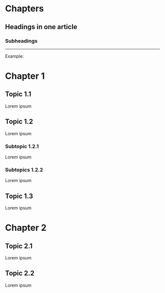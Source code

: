 # Chapters

## Headings in one article 

### Subheadings 

---
Example:

# Chapter 1

## Topic 1.1

Lorem ipsum

## Topic 1.2

Lorem ipsum

### Subtopic 1.2.1

Lorem ipsum

### Subtopics 1.2.2

Lorem ipsum

## Topic 1.3

Lorem ipsum

# Chapter 2

## Topic 2.1

Lorem ipsum

## Topic 2.2

Lorem ipsum